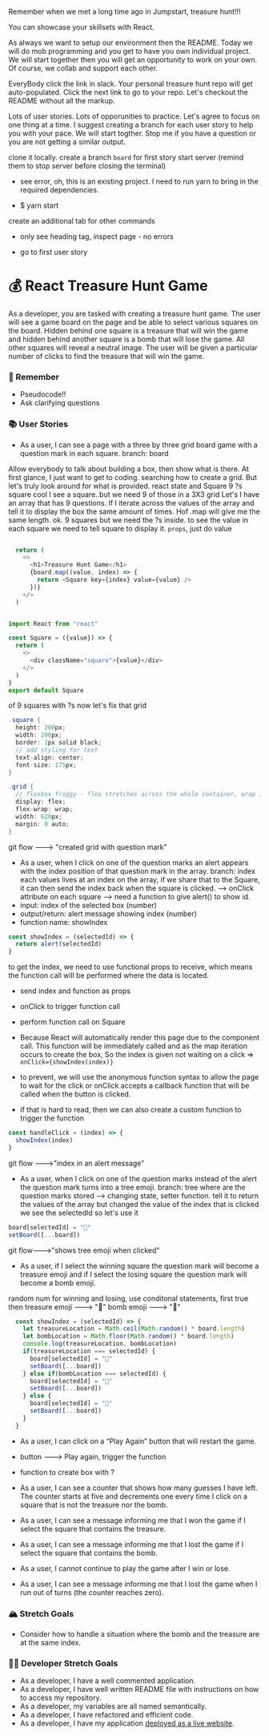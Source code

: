 Remember when we met a long time ago in Jumpstart, treasure hunt!!!

You can showcase your skillsets with React.

As always we want to setup our environment then the README. Today we will do mob programming and you get to have you own individual project. We will start together then you will get an opportunity to work on your own. Of course, we collab and support each other.

EveryBody click the link in slack. Your personal treasure hunt repo will get auto-populated. Click the next link to go to your repo. Let's checkout the README without all the markup.

Lots of user stories. Lots of opporunities to practice. Let's agree to focus on one thing at a time. I suggest creating a branch for each user story to help you with your pace. We will start togther. Stop me if you have a question or you are not getting a similar output.

 clone it locally. 
 create a branch `board` for first story
 start server (remind them to stop server before closing the terminal)

 - see error, oh, this is an existing project. I need to run yarn to bring in the required dependencies.

 -  $ yarn start

 create an additional tab for other commands

 - only see heading tag, inspect page - no errors

 - go to first user story

# 💰 React Treasure Hunt Game

As a developer, you are tasked with creating a treasure hunt game. The user will see a game board on the page and be able to select various squares on the board. Hidden behind one square is a treasure that will win the game and hidden behind another square is a bomb that will lose the game. All other squares will reveal a neutral image. The user will be given a particular number of clicks to find the treasure that will win the game.

### 🤔 Remember

- Pseudocode!!
- Ask clarifying questions

### 📚 User Stories

- As a user, I can see a page with a three by three grid board game with a question mark in each square.
branch: board

Allow everybody to talk about building a box, then show what is there.
At first glance, I just want to get to coding. searching how to create a grid. But let's truly look around for what is provided. react state and Square
9 ?s
square
cool I see a square..but we need 9 of those in a 3X3 grid
Let's I have an array that has 9 questions.
If I iterate across the values of the array and tell it to display the box the same amount of times. Hof .map will give me the same length.
ok.
9 squares
but we need the ?s inside. to see the value in each square we need to tell square to display it. `props`, just do value
```js

  return (
    <>
      <h1>Treasure Hunt Game</h1>
      {board.map((value, index) => {
        return <Square key={index} value={value} />
      })}
    </>
  )


import React from "react"

const Square = ({value}) => {
  return (
    <>
      <div className="square">{value}</div>
    </>
  )
}
export default Square
```
of 9 squares with ?s
now let's fix that grid

```cs
.square {
  height: 200px;
  width: 200px;
  border: 2px solid black;
  // add styling for text
  text-align: center;
  font-size: 175px;
}

.grid {
  // flexbox froggy - flex stretches across the whole container, wrap if necessary if exceeds the specified width, margin top, right, bottom, left to center
  display: flex;
  flex-wrap: wrap;
  width: 620px;
  margin: 0 auto;
}
```
git flow ---> "created grid with question mark"

- As a user, when I click on one of the question marks an alert appears with the index position of that question mark in the array.
branch: index
each values lives at an index on the array, if we share that to the Square, it can then send the index back when the square is clicked. --> onClick attribute on each square --> need a function to give alert() to show id.
- input: index of the selected box (number)
- output/return: alert message showing index (number)
- function name: showIndex
```js
const showIndex = (selectedId) => {
  return alert(selectedId)
}
```
to get the index, we need to use functional props to receive, which means the function call will be performed where the data is located.
- send index and function as props
- onClick to trigger function call
- perform function call on Square

- Because React will automatically render this page due to the component call. This function will be immediately called and as the map iteration occurs to create the box, So the index is given not waiting on a click =>  `onClick={showIndex(index)}`

- to prevent, we will use the anonymous function syntax to allow the page to wait for the click or onClick accepts a callback function that will be called when the button is clicked.

- if that is hard to read, then we can also create a custom function to trigger the function
```js
const handleClick = (index) => {
  showIndex(index)
}
```

git flow --->"index in an alert message"

- As a user, when I click on one of the question marks instead of the alert the question mark turns into a tree emoji.
branch: tree
where are the question marks stored --> changing state, setter function. tell it to return the values of the array but changed the value of the index that is clicked
we see the selectedId so let's use it
```js
board[selectedId] = "🍪"
setBoard([...board])
```

git flow--->"shows tree emoji when clicked"


- As a user, if I select the winning square the question mark will become a treasure emoji and if I select the losing square the question mark will become a bomb emoji.

random num for winning and losing, use conditonal statements, first true then 
treasure emoji ---> "🧀"
bomb emoji ---> "🍅" 

```js
  const showIndex = (selectedId) => {
    let treasureLocation = Math.ceil(Math.random() * board.length)
    let bombLocation = Math.floor(Math.random() * board.length)
    console.log(treasureLocation, bombLocation)
    if(treasureLocation === selectedId) {
      board[selectedId] = "🧀"
      setBoard([...board])
    } else if(bombLocation === selectedId) {
      board[selectedId] = "🍅"
      setBoard([...board])
    } else {
      board[selectedId] = "🍪"
      setBoard([...board])
    }
  }
```


- As a user, I can click on a “Play Again” button that will restart the game.
- button ---> Play again, trigger the function
- function to create box with ?


- As a user, I can see a counter that shows how many guesses I have left. The counter starts at five and decrements one every time I click on a square that is not the treasure nor the bomb.
- As a user, I can see a message informing me that I won the game if I select the square that contains the treasure.
- As a user, I can see a message informing me that I lost the game if I select the square that contains the bomb.
- As a user, I cannot continue to play the game after I win or lose.
- As a user, I can see a message informing me that I lost the game when I run out of turns (the counter reaches zero).

### 🏔 Stretch Goals

- Consider how to handle a situation where the bomb and the treasure are at the same index.

### 👩‍💻 Developer Stretch Goals

- As a developer, I have a well commented application.
- As a developer, I have well written README file with instructions on how to access my repository.
- As a developer, my variables are all named semantically.
- As a developer, I have refactored and efficient code.
- As a developer, I have my application [deployed as a live website](https://render.com/docs/deploy-create-react-app).
